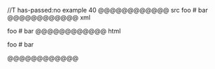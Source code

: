 //T has-passed:no
example 40
@@@@@@@@@@@@ src
foo
    # bar
@@@@@@@@@@@@ xml
<?xml version="1.0" encoding="UTF-8"?>
<!DOCTYPE document SYSTEM "CommonMark.dtd">
<document xmlns="http://commonmark.org/xml/1.0">
  <paragraph>
    <text>foo</text>
    <softbreak />
    <text># bar</text>
  </paragraph>
</document>
@@@@@@@@@@@@ html
<p>foo
# bar</p>
@@@@@@@@@@@@
